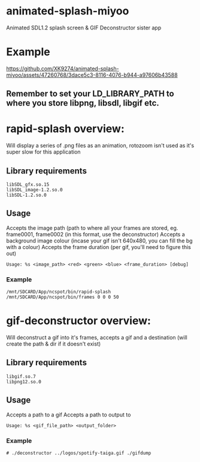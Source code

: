 # animated-splash-miyoo
Animated SDL1.2 splash screen &amp; GIF Deconstructor sister app

# Example


https://github.com/XK9274/animated-splash-miyoo/assets/47260768/3dace5c3-8116-4076-b944-a97606b43588


## Remember to set your LD_LIBRARY_PATH to where you store libpng, libsdl, libgif etc.

# rapid-splash overview:

Will display a series of .png files as an animation, rotozoom isn't used as it's super slow for this application 

 ## Library requirements
```
libSDL_gfx.so.15
libSDL_image-1.2.so.0
libSDL-1.2.so.0
```

## Usage

Accepts the image path (path to where all your frames are stored, eg. frame0001, frame0002 (in this format, use the deconstructor)
Accepts a background image colour (incase your gif isn't 640x480, you can fill the bg with a colour)
Accepts the frame duration (per gif, you'll need to figure this out)

`Usage: %s <image_path> <red> <green> <blue> <frame_duration> [debug]`

### Example
`/mnt/SDCARD/App/ncspot/bin/rapid-splash /mnt/SDCARD/App/ncspot/bin/frames 0 0 0 50 `

# gif-deconstructor overview:

Will deconstruct a gif into it's frames, accepts a gif and a destination (will create the path & dir if it doesn't exist)

## Library requirements
```
libgif.so.7
libpng12.so.0
```

## Usage
Accepts a path to a gif
Accepts a path to output to 

`Usage: %s <gif_file_path> <output_folder>`

### Example
`# ./deconstructor ../logos/spotify-taiga.gif ./gifdump`

